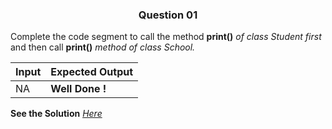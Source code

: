 <h3 align="center"> Question 01 </h3>

Complete the code segment to call the method **print()** *of class Student first* and then call **print()** *method of class School.*


Input  | Expected Output
-------| ---------------------
NA     | **Well Done !**


**See the Solution** *[Here](https://github.com/garvitraj/Swayam-IIT-KGP-NPTEL-Java-Course-2021-/blob/main/Week%202/Question03/solution.java)*
